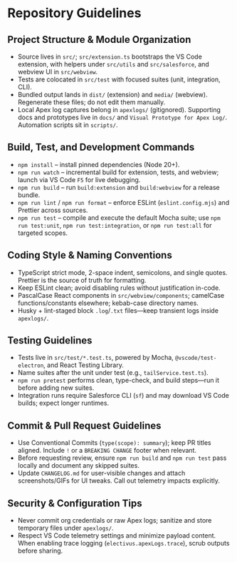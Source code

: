 # Repository Guidelines

## Project Structure & Module Organization
- Source lives in `src/`; `src/extension.ts` bootstraps the VS Code extension, with helpers under `src/utils` and `src/salesforce`, and webview UI in `src/webview`.
- Tests are colocated in `src/test` with focused suites (unit, integration, CLI).
- Bundled output lands in `dist/` (extension) and `media/` (webview). Regenerate these files; do not edit them manually.
- Local Apex log captures belong in `apexlogs/` (gitignored). Supporting docs and prototypes live in `docs/` and `Visual Prototype for Apex Log/`. Automation scripts sit in `scripts/`.

## Build, Test, and Development Commands
- `npm install` – install pinned dependencies (Node 20+).
- `npm run watch` – incremental build for extension, tests, and webview; launch via VS Code `F5` for live debugging.
- `npm run build` – run `build:extension` and `build:webview` for a release bundle.
- `npm run lint` / `npm run format` – enforce ESLint (`eslint.config.mjs`) and Prettier across sources.
- `npm run test` – compile and execute the default Mocha suite; use `npm run test:unit`, `npm run test:integration`, or `npm run test:all` for targeted scopes.

## Coding Style & Naming Conventions
- TypeScript strict mode, 2-space indent, semicolons, and single quotes. Prettier is the source of truth for formatting.
- Keep ESLint clean; avoid disabling rules without justification in-code.
- PascalCase React components in `src/webview/components`; camelCase functions/constants elsewhere; kebab-case directory names.
- Husky + lint-staged block `.log`/`.txt` files—keep transient logs inside `apexlogs/`.

## Testing Guidelines
- Tests live in `src/test/*.test.ts`, powered by Mocha, `@vscode/test-electron`, and React Testing Library.
- Name suites after the unit under test (e.g., `tailService.test.ts`).
- `npm run pretest` performs clean, type-check, and build steps—run it before adding new suites.
- Integration runs require Salesforce CLI (`sf`) and may download VS Code builds; expect longer runtimes.

## Commit & Pull Request Guidelines
- Use Conventional Commits (`type(scope): summary`); keep PR titles aligned. Include `!` or a `BREAKING CHANGE` footer when relevant.
- Before requesting review, ensure `npm run build` and `npm run test` pass locally and document any skipped suites.
- Update `CHANGELOG.md` for user-visible changes and attach screenshots/GIFs for UI tweaks. Call out telemetry impacts explicitly.

## Security & Configuration Tips
- Never commit org credentials or raw Apex logs; sanitize and store temporary files under `apexlogs/`.
- Respect VS Code telemetry settings and minimize payload content. When enabling trace logging (`electivus.apexLogs.trace`), scrub outputs before sharing.
